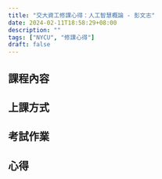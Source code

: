 ```yaml
---
title: "交大資工修課心得：人工智慧概論 - 彭文志"
date: 2024-02-11T18:58:29+08:00
description: ""
tags: ["NYCU", "修課心得"]
draft: false
---
```


## 課程內容



## 上課方式

## 考試作業

## 心得
